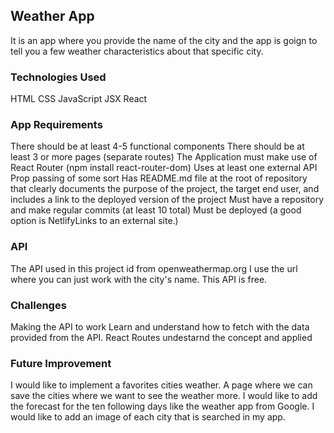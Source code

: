 
## Weather App

It is an app where you provide the name of the city and the app is goign to tell you a few weather characteristics about that specific city.

### Technologies Used 
HTML 
CSS
JavaScript
JSX
React

### App Requirements 

There should be at least 4-5 functional components
There should be at least 3 or more pages (separate routes)
The Application must make use of React Router (npm install react-router-dom)
Uses at least one external API 
Prop passing of some sort
Has README.md file at the root of repository that clearly documents the purpose of the project, the target end user, and includes a link to the deployed version of the project
Must have a repository and make regular commits (at least 10 total)
Must be deployed (a good option is NetlifyLinks to an external site.)


### API

The API used in this project id from openweathermap.org I use the url where you can just work with the city's name. This API is free. 


### Challenges

Making the API to work
Learn and understand how to fetch with the data provided from the API.
React Routes undestarnd the concept and applied

### Future Improvement

I would like to implement a favorites cities weather. A page where we can save the cities where we want to see the weather more. 
I would like to add the forecast for the ten following days like the weather app from Google.
I would like to add an image of each city that is searched in my app. 
